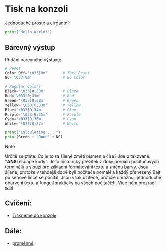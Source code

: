 # Tisk na konzoli
Jednoduché prosté a elegantní:
``` Python	
print("Hello World!")
```

## Barevný výstup
Přidání barevného výstupu:
``` Python
# Reset
Color_Off='\033[0m'       # Text Reset
NC='\033[0m'              # No Color

# Regular Colors
Black='\033[0;30m'        # Black
Red='\033[0;31m'          # Red
Green='\033[0;32m'        # Green
Yellow='\033[0;33m'       # Yellow
Blue='\033[0;34m'         # Blue
Purple='\033[0;35m'       # Purple
Cyan='\033[0;36m'         # Cyan
White='\033[0;37m'        # White

print("Calculating ... ")
print(Green + "Done" + NC)
```

> [!Note]
> Určitě se ptáte: Co je to za šílené změti písmen a číse?
> Jde o takzvané: "**ANSI** escape kódy". Je to historický přežitek z doby prvních počítačových terminálů a slouží pro základní formátování textu a změnu barvy. Jsou šílené, protože v tehdejší době byli počítače pomalé a každý přenesený Bajt po seriové lince se počítal. Jsou však užitené, protože umožňují jednoduché obarvení textu a fungují prakticky na všech počítačích.
> Více nám prozradí [wiki](https://cs.wikipedia.org/wiki/ANSI_escape_kód). 

## Cvičení:
- [Tiskneme do konzole](../notebooks/tiskneme%20do%20konzole.ipynb)

## Dále:
- [proměnné](./proměnné.md)